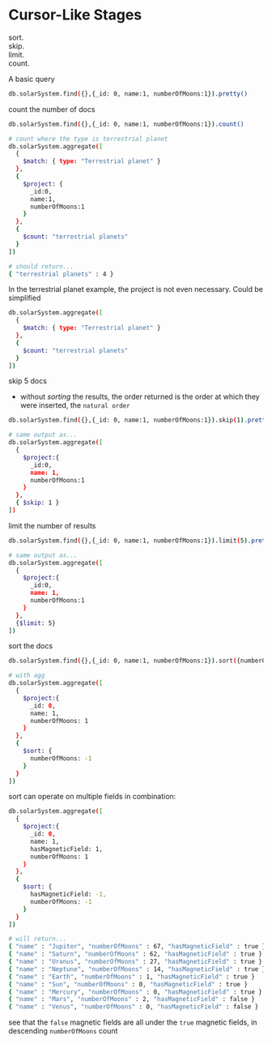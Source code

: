 # Cursor-Like Stages
sort.  
skip.  
limit.  
count.  

A basic query
```bash
db.solarSystem.find({},{_id: 0, name:1, numberOfMoons:1}).pretty()
```

count the number of docs
```bash
db.solarSystem.find({},{_id: 0, name:1, numberOfMoons:1}).count()

# count where the type is terrestrial planet
db.solarSystem.aggregate([
  {
    $match: { type: "Terrestrial planet" }
  },
  {
    $project: {
      _id:0,
      name:1,
      numberOfMoons:1
    }
  },
  {
    $count: "terrestrial planets"
  }
])

# should return...
{ "terrestrial planets" : 4 }
```
In the terrestrial planet example, the project is not even necessary. Could be simplified
```bash
db.solarSystem.aggregate([
  {
    $match: { type: "Terrestrial planet" }
  },
  {
    $count: "terrestrial planets"
  }
])
```

skip 5 docs
- without _sorting_ the results, the order returned is the order at which they were inserted, the `natural order`
```bash
db.solarSystem.find({},{_id: 0, name:1, numberOfMoons:1}).skip(1).pretty()

# same output as...
db.solarSystem.aggregate([
  {
    $project:{
      _id:0,
      name: 1,
      numberOfMoons:1
    }
  },
  { $skip: 1 }
])

```

limit the number of results
```bash
db.solarSystem.find({},{_id: 0, name:1, numberOfMoons:1}).limit(5).pretty()

# same output as...
db.solarSystem.aggregate([
  {
    $project:{
      _id:0,
      name: 1,
      numberOfMoons:1
    } 
  },
  {$limit: 5}
])
```


sort the docs
```bash
db.solarSystem.find({},{_id: 0, name:1, numberOfMoons:1}).sort({numberOfMoons: -1}).pretty()

# with agg
db.solarSystem.aggregate([
  {
    $project:{
      _id: 0,
      name: 1,
      numberOfMoons: 1
    }
  },
  {
    $sort: {
      numberOfMoons: -1
    }
  }
])
```

sort can operate on multiple fields in combination:
```bash
db.solarSystem.aggregate([
  {
    $project:{
      _id: 0,
      name: 1,
      hasMagneticField: 1,
      numberOfMoons: 1
    }
  },
  {
    $sort: {
      hasMagneticField: -1,
      numberOfMoons: -1
    }
  }
])

# will return...
{ "name" : "Jupiter", "numberOfMoons" : 67, "hasMagneticField" : true }
{ "name" : "Saturn", "numberOfMoons" : 62, "hasMagneticField" : true }
{ "name" : "Uranus", "numberOfMoons" : 27, "hasMagneticField" : true }
{ "name" : "Neptune", "numberOfMoons" : 14, "hasMagneticField" : true }
{ "name" : "Earth", "numberOfMoons" : 1, "hasMagneticField" : true }
{ "name" : "Sun", "numberOfMoons" : 0, "hasMagneticField" : true }
{ "name" : "Mercury", "numberOfMoons" : 0, "hasMagneticField" : true }
{ "name" : "Mars", "numberOfMoons" : 2, "hasMagneticField" : false }
{ "name" : "Venus", "numberOfMoons" : 0, "hasMagneticField" : false }
```
see that the `false` magnetic fields are all under the `true` magnetic fields, in descending `numberOfMoons` count
